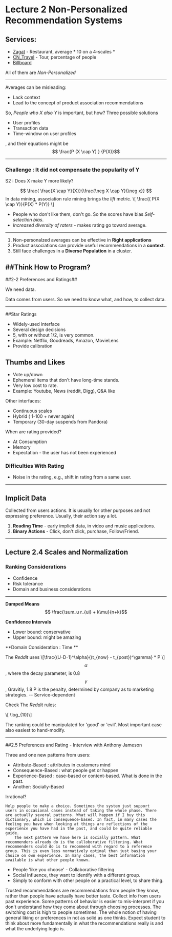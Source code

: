 # Lecture 2 Non-Personalized Recommendation Systems #


## Services: ##

* [Zagat](http://www.zagat.com/)  - Restaurant, average * 10 on a 4-scales
	* 
* [CN_Travel](http://www.cntraveler.com/) - Tour, percentage of people
* [Billboard](http://www.billboard.com/) 

All of them are *Non-Personalized*

---
Averages can be misleading:

* Lack context
* Lead to the concept of product association recommendations

So, *People who X also Y* is important, but how? Three possible solutions

* User profiles
* Transaction data
* Time-window on user profiles

, and their equations might be
$$ \frac{P (X \cap Y) } {P(X)}$$

---

### Challenge : It did not compensate the popularity of Y ###

S2 : Does X make Y more likely?

$$ \frac{ \frac{X \cap Y}{X}}{\frac{\neg X \cap Y}{\neg x}} $$
In data mining, association rule mining brings the *lift* metric.
\\[ \frac{(  P(X \cap Y)}{P(X) * P(Y)} \\]

* People who don't like them, don't go. So the scores have bias *Self-selection bias*. 
*  *Increased diversity of raters* - makes rating go toward average. 

---
1. Non-personalzed averages can be effective in **Right applications**
2. Product associations can provide useful recommendations in a **context**.
3. Still face challenges in a **Diverse Population** in a cluster. 

##Think  How to Program? 
---
##2-2 Preferences and Ratings##

We need data. 

Data comes from users. So we need to know what,  and how, to collect data.

---

##Star Ratings

* Widely-used interface
* Several design decisions
* 5, with or without 1/2, is very common.
* Example: Netflix, Goodreads, Amazon, MovieLens
* Provide calibration

## Thumbs and Likes ##

* Vote up/down
* Ephemeral items that don't have long-time stands.
* Very low cost to rate.
* Example: Youtube, News (reddit, Digg), Q&A like 

Other interfaces:

* Continuous scales
* Hybrid ( 1-100 + never again)
* Temporary (30-day suspends from Pandora)

When are rating provided?

* At Consumption
* Memory
* Expectation -  the user has not been experienced

### Difficulties With Rating ###

* Noise in the rating, e.g., shift in rating from a same user.

---
## Implicit Data ##

Collected from users actions. It is usually for other purposes and not expressing preference. Usually, their action say a lot.

1. **Reading Time** - early implicit data, in video and music applications.
2. **Binary Actions** - Click, don't click, purchase, Follow/Friend.


---
## Lecture 2.4 Scales and Normalization ##


### Ranking Considerations ###

* Confidence
* Risk tolerance
* Domain and business considerations
---

**Damped Means**
$$ \frac{\sum_u r_{ui} + k\mu}{n+k}$$ 

**Confidence Intervals**

* Lower bound: conservative
* Upper bound: might be amazing

**Domain Consideration : Time **

The *Reddit* uses
\\[\frac{(U-D-1)^\alpha}{(t_{now} - t_{post})^\gamma} * P \\]
$$\alpha$$, where the decay parameter, is 0.8
$$\gamma$$, Gravitiy, 1.8
P is the penalty, determined by company as to marketing strategies.  -- Service-dependent

Check The *Reddit* rules:

\\[ \log_{10}\\]

The ranking could be manipulated for 'good' or 'evil'. Most important case also easiest to hand-modify. 

---
##2.5 Preferences and Rating - Interview with Anthony Jameson

Three and one new patterns from users:

* Attribute-Based : attributes in customers mind
* Consequence-Based : what people get or happen
* Experience-Based : case-based or content-based. What is done in the past. 
* Another: Socially-Based

Irrational? 

	Help people to make a choice. Sometimes the system just support 
	users in occasional cases instead of taking the whole phase. There 
	are actually several patterns. What will happen if I buy this 
	dictionary, which is consequence-based. In fact, in many cases the 
	feeling you have when looking at things are reflections of the
	experience you have had in the past, and could be quite reliable
	guide.  
		The next pattern we have here is socially pattern. What
	recommenders already do is the calloborative filtering. What 
	recommenders could do is to recommend with regard to a reference 
	group. This is even less normatively optimal than just basing your 
	choice on own experience. In many cases, the best information 
	available is what other people known. 
	
* People 'like you choose' - Collaborative filtering
* Social influence, they want to identify with a different group.
* Simply to conform with other people on a practical level, to share thing.

Trusted recommendations are recommendations from people they know, rather than people have actually have better taste. Collect info from users past experience. Some patterns of behavior is easier to mis-interpret if you don't understand how they come about through choosing processes. The switching cost is high to people sometimes. The whole notion of having general liking or preferences in not as solid as one thinks. Expect student to think about more fundamentally in what the recommendations really is and what the underlying logic is. 









